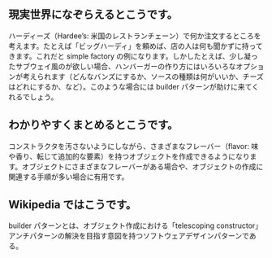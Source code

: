 ## 現実世界になぞらえるとこうです。

ハーディーズ（Hardee’s: 米国のレストランチェーン）で何か注文するところを考えます。たとえば「ビッグハーディ」を頼めば、店の人は何も聞かずに持ってきます。これだと simple factory の例になります。しかしたとえば、少し凝ったサブウェイ風のが欲しい場合、ハンバーガーの作り方にはいろいろなオプションが考えられます（どんなバンズにするか、ソースの種類は何がいいか、チーズはどれにするか、など）。このような場合には builder パターンが助けに来てくれるでしょう。

## わかりやすくまとめるとこうです。

コンストラクタを汚さないようにしながら、さまざまなフレーバー（flavor: 味や香り、転じて追加的な要素）を持つオブジェクトを作成できるようになります。オブジェクトにさまざまなフレーバーがある場合や、オブジェクトの作成に関連する手順が多い場合に有用です。

## Wikipedia ではこうです。

builder パターンとは、オブジェクト作成における「telescoping constructor」アンチパターンの解決を目指す意図を持つソフトウェアデザインパターンである。
